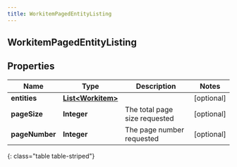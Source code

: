 ```yaml
---
title: WorkitemPagedEntityListing
---
```

## WorkitemPagedEntityListing


## Properties

| Name | Type | Description | Notes |
| ------------ | ------------- | ------------- | ------------- |
| **entities** | <!----><!---->[**List&lt;Workitem&gt;**](Workitem.html)<!----> |  |  [optional] |
| **pageSize** | <!----><!---->**Integer**<!----> | The total page size requested |  [optional] |
| **pageNumber** | <!----><!---->**Integer**<!----> | The page number requested |  [optional] |
{: class="table table-striped"}




